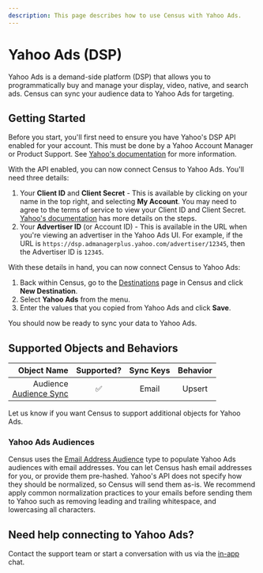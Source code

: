 ```yaml
---
description: This page describes how to use Census with Yahoo Ads.
---
```


# Yahoo Ads (DSP)

Yahoo Ads is a demand-side platform (DSP) that allows you to programmatically buy and manage your display, video, native, and search ads. Census can sync your audience data to Yahoo Ads for targeting.

## Getting Started

Before you start, you'll first need to ensure you have Yahoo's DSP API enabled for your account. This must be done by a Yahoo Account Manager or Product Support. See [Yahoo's documentation](https://developer.yahooinc.com/dsp/api/docs/authentication/vmdn-auth-overview.html) for more information.

With the API enabled, you can now connect Census to Yahoo Ads. You'll need three details:

1. Your **Client ID** and **Client Secret** - This is available by clicking on your name in the top right, and selecting **My Account**. You may need to agree to the terms of service to view your Client ID and Client Secret. [Yahoo's documentation](https://developer.yahooinc.com/dsp/api/docs/authentication/vmdn-auth-overview.html#get-your-id) has more details on the steps.
2. Your **Advertiser ID** (or Account ID) - This is available in the URL when you're viewing an advertiser in the Yahoo Ads UI. For example, if the URL is `https://dsp.admanagerplus.yahoo.com/advertiser/12345`, then the Advertiser ID is `12345`.

With these details in hand, you can now connect Census to Yahoo Ads:
1. Back within Census, go to the [Destinations](https://app.getcensus.com/destinations) page in Census and click **New Destination**.
2. Select **Yahoo Ads** from the menu.
3. Enter the values that you copied from Yahoo Ads and click **Save**.

You should now be ready to sync your data to Yahoo Ads.

## Supported Objects and Behaviors

|  **Object Name** | **Supported?** |  **Sync Keys** |  **Behavior**  |
| ---------------: | :------------: | :------------: | :------------: |
|   Audience <br> [Audience Sync](https://docs.getcensus.com/basics/core-concept/audience-syncs)|        ✅       | Email | Upsert |

Let us know if you want Census to support additional objects for Yahoo Ads.

### Yahoo Ads Audiences

Census uses the [Email Address Audience](https://developer.yahooinc.com/dsp/api/docs/traffic/audience/email-address-audience.html) type to populate Yahoo Ads audiences with email addresses. You can let Census hash email addresses for you, or provide them pre-hashed. Yahoo's API does not specify how they should be normalized, so Census will send them as-is. We recommend apply common normalization practices to your emails before sending them to Yahoo such as removing leading and trailing whitespace, and lowercasing all characters.

## Need help connecting to Yahoo Ads?

Contact the support team or start a conversation with us via the [in-app](https://app.getcensus.com) chat.

